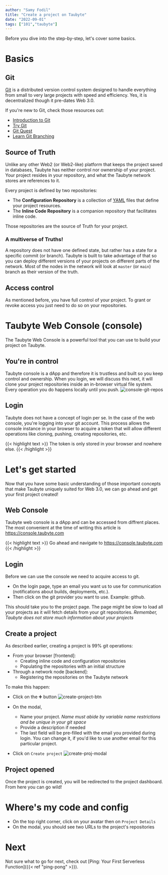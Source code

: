 ```yaml
---
author: "Samy Fodil"
title: "Create a project on Taubyte"
date: "2022-09-01"
tags: ["101","taubyte"]
---
```


Before you dive into the step-by-step, let's cover some basics. 

# Basics

## Git
[Git](https://git-scm.com/) is a distributed version control system designed to handle everything from small to very large projects with speed and efficiency. Yes, it is decentralized though it pre-dates Web 3.0.

If you're new to Git, check those resources out:
 - [Introduction to Git](https://drupalize.me/series/introduction-git)
 - [Try Git](https://trygit.js.org/)
 - [Git Quest](https://gitcoin.co/quests/186/git-essentials)
 - [Learn Git Branching](https://learngitbranching.js.org/)

## Source of Truth
Unlike any other Web2 (or Web2-like) platform that keeps the project saved in databases, Taubyte has neither control nor ownership of your project. Your project resides in your repository, and what the Taubyte network stores are references to it.

Every project is defined by two repositories:
 - The **Configuration Repository** is a collection of [YAML](https://yaml.org) files that define your project resources.
 - The **Inline Code Repository** is a companion repository that facilitates inline code.

Those repositories are the source of Truth for your project.

### A multiverse of Truths!
A repository does not have one defined state, but rather has a state for a specific commit (or branch). Taubyte is built to take advantage of that so you can deploy different versions of your projects on different parts of the network. Most of the nodes in the network will look at `master` (or `main`) branch as their version of the truth.

## Access control
As mentioned before, you have full control of your project. To grant or revoke access you just need to do so on your repositories.


# Taubyte Web Console (console)
The Taubyte Web Console is a powerful tool that you can use to build your project on Taubyte.

## You're in control
Taubyte console is a dApp and therefore it is trustless and built so you keep control and ownership. 
When you login, we will discuss this next, it will clone your project repositories inside an in-browser virtual file system. Every operation you do happens locally until you push.
![console-git-repos](../images/console-git-repos.svg)

## Login
Taubyte does not have a concept of login per se. In the case of the web console, you're logging into your git account. This process allows the console instance in your browser to acquire a token that will allow different operations like cloning, pushing, creating repositories, etc.

{{< highlight text >}}
The token is only stored in your browser and nowhere else.
{{< /highlight >}}



# Let's get started
Now that you have some basic understanding of those important concepts that make Taubyte uniquely suited for Web 3.0, we can go ahead and get your first project created!

## Web Console
Taubyte web console is a dApp and can be accessed from diffrent places. The most convenient at the  time of writing this article is https://console.taubyte.com

{{< highlight text >}}
Go ahead and navigate to https://console.taubyte.com
{{< /highlight >}}


## Login
Before we can use the console we need to acquire access to git.
 - On the login page, type an email you want us to use for communication (notifications about builds, deployments, etc.).
 - Then click on the git provider you want to use. Example: github.

 This should take you to the project page. The page might be slow to load all your projects as it will fetch details from your git repositories. *Remember, Taubyte does not store much information about your projects*

## Create a project
As described earlier, creating a project is 99% git operations:
 - From your browser [frontend]:
   - Creating inline code and configuration repositories
   - Populating the repositories with an initial structure
 - Through a network node [backend]: 
   - Registering the repositories on the Taubyte network

To make this happen:
 - Click on the ➕ button
![create-project-btn](../images/create-project-btn.png)
 - On the modal,
   - Name your project. *Name must abide by variable name restrictions and be unique in your git space*
   - Provide a description if needed
   - The last field will be pre-filled with the email you provided during login. You can change it, if you'd like to use another email for this particular project.
   
 - Click on `Create project`
 ![create-proj-modal](../images/create-proj-modal.png)

## Project opened
Once the project is created, you will be redirected to the project dashboard. From here you can go wild!

# Where's my code and config
- On the top right corner, click on your avatar then on `Project Details`
- On the modal, you should see two URLs  to the project's repositories


# Next
Not sure what to go for next, check out [Ping: Your First Serverless Function]({{< ref "ping-pong" >}}).

